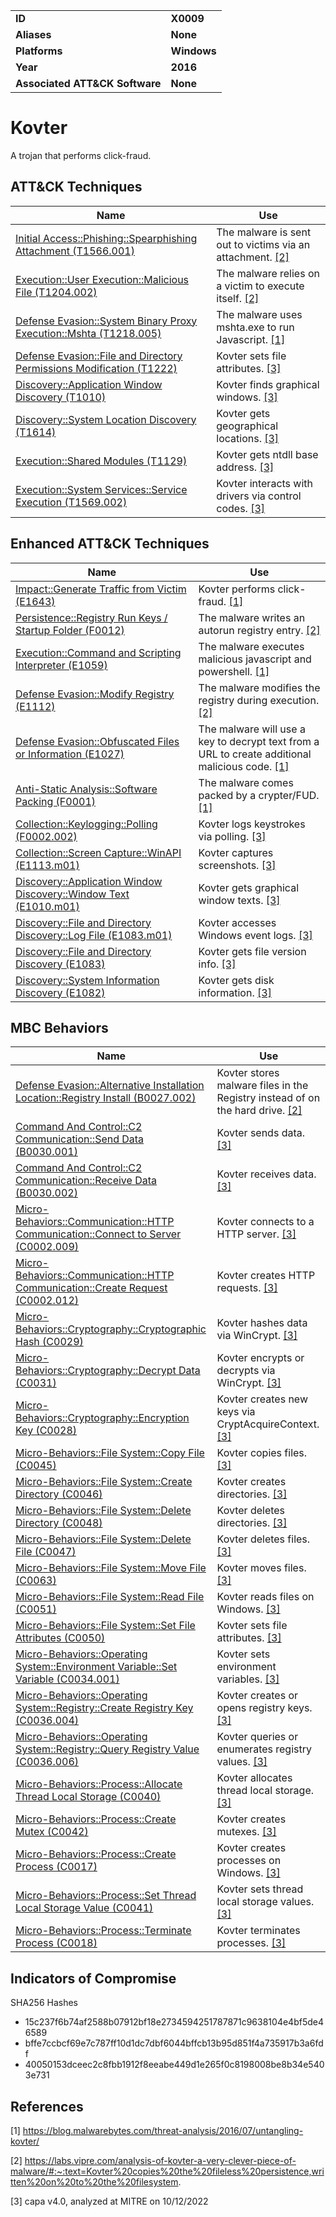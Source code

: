 <table>
<tr>
<td><b>ID</b></td>
<td><b>X0009</b></td>
</tr>
<tr>
<td><b>Aliases</b></td>
<td><b>None</b></td>
</tr>
<tr>
<td><b>Platforms</b></td>
<td><b>Windows</b></td>
</tr>
<tr>
<td><b>Year</b></td>
<td><b>2016</b></td>
</tr>
<tr>
<td><b>Associated ATT&CK Software</b></td>
<td><b>None</b></td>
</tr>
</table>


# Kovter

A trojan that performs click-fraud.


## ATT&CK Techniques

|Name|Use|
|---|---|
|[Initial Access::Phishing::Spearphishing Attachment (T1566.001)](https://attack.mitre.org/techniques/T1566/001/)|The malware is sent out to victims via an attachment. [[2]](#2)|
|[Execution::User Execution::Malicious File (T1204.002)](https://attack.mitre.org/techniques/T1204/002/)|The malware relies on a victim to execute itself. [[2]](#2)|
|[Defense Evasion::System Binary Proxy Execution::Mshta (T1218.005)](https://attack.mitre.org/techniques/T1218/005/)|The malware uses mshta.exe to run Javascript. [[1]](#1)|
|[Defense Evasion::File and Directory Permissions Modification (T1222)](https://attack.mitre.org/techniques/T1222)|Kovter sets file attributes. [[3]](#3)|
|[Discovery::Application Window Discovery (T1010)](https://attack.mitre.org/techniques/T1010)|Kovter finds graphical windows. [[3]](#3)|
|[Discovery::System Location Discovery (T1614)](https://attack.mitre.org/techniques/T1614)|Kovter gets geographical locations. [[3]](#3)|
|[Execution::Shared Modules (T1129)](https://attack.mitre.org/techniques/T1129)|Kovter gets ntdll base address. [[3]](#3)|
|[Execution::System Services::Service Execution (T1569.002)](https://attack.mitre.org/techniques/T1569/002)|Kovter interacts with drivers via control codes. [[3]](#3)|

## Enhanced ATT&CK Techniques

|Name|Use|
|---|---|
|[Impact::Generate Traffic from Victim (E1643)](../impact/generate-traffic-from-victim.md)|Kovter performs click-fraud. [[1]](#1)|
|[Persistence::Registry Run Keys / Startup Folder (F0012)](../persistence/registry-run-keys-startup-folder.md)|The malware writes an autorun registry entry. [[2]](#2)|
|[Execution::Command and Scripting Interpreter (E1059)](../execution/command-and-scripting-interpreter.md)|The malware executes malicious javascript and powershell. [[1]](#1)|
|[Defense Evasion::Modify Registry (E1112)](../defense-evasion/modify-registry.md)|The malware modifies the registry during execution. [[2]](#2)|
|[Defense Evasion::Obfuscated Files or Information (E1027)](../defense-evasion/obfuscated-files-or-information.md)|The malware will use a key to decrypt text from a URL to create additional malicious code. [[1]](#1)|
|[Anti-Static Analysis::Software Packing (F0001)](../anti-static-analysis/software-packing.md)|The malware comes packed by a crypter/FUD. [[1]](#1)|
|[Collection::Keylogging::Polling (F0002.002)](../collection/keylogging.md)|Kovter logs keystrokes via polling. [[3]](#3)|
|[Collection::Screen Capture::WinAPI (E1113.m01)](../collection/screen-capture.md)|Kovter captures screenshots. [[3]](#3)|
|[Discovery::Application Window Discovery::Window Text (E1010.m01)](../discovery/application-window-discovery.md)|Kovter gets graphical window texts. [[3]](#3)|
|[Discovery::File and Directory Discovery::Log File (E1083.m01)](../discovery/file-and-directory-discovery.md)|Kovter accesses Windows event logs. [[3]](#3)|
|[Discovery::File and Directory Discovery (E1083)](../discovery/file-and-directory-discovery.md)|Kovter gets file version info. [[3]](#3)|
|[Discovery::System Information Discovery (E1082)](../discovery/system-information-discovery.md)|Kovter gets disk information. [[3]](#3)|


## MBC Behaviors

|Name|Use|
|---|---|
|[Defense Evasion::Alternative Installation Location::Registry Install (B0027.002)](../defense-evasion/alternative-installation-location.md)|Kovter stores malware files in the Registry instead of on the hard drive. [[2]](#2)|
|[Command And Control::C2 Communication::Send Data (B0030.001)](../command-and-control/c2-communication.md)|Kovter sends data. [[3]](#3)|
|[Command And Control::C2 Communication::Receive Data (B0030.002)](../command-and-control/c2-communication.md)|Kovter receives data. [[3]](#3)|
|[Micro-Behaviors::Communication::HTTP Communication::Connect to Server (C0002.009)](../micro-behaviors/communication/http-communication.md)|Kovter connects to a HTTP server. [[3]](#3)|
|[Micro-Behaviors::Communication::HTTP Communication::Create Request (C0002.012)](../micro-behaviors/communication/http-communication.md)|Kovter creates HTTP requests. [[3]](#3)|
|[Micro-Behaviors::Cryptography::Cryptographic Hash (C0029)](../micro-behaviors/cryptography/cryptographic-hash.md)|Kovter hashes data via WinCrypt. [[3]](#3)|
|[Micro-Behaviors::Cryptography::Decrypt Data (C0031)](../micro-behaviors/cryptography/decrypt-data.md)|Kovter encrypts or decrypts via WinCrypt. [[3]](#3)|
|[Micro-Behaviors::Cryptography::Encryption Key (C0028)](../micro-behaviors/cryptography/encryption-key.md)|Kovter creates new keys via CryptAcquireContext. [[3]](#3)|
|[Micro-Behaviors::File System::Copy File (C0045)](../micro-behaviors/file-system/copy-file.md)|Kovter copies files. [[3]](#3)|
|[Micro-Behaviors::File System::Create Directory (C0046)](../micro-behaviors/file-system/create-directory.md)|Kovter creates directories. [[3]](#3)|
|[Micro-Behaviors::File System::Delete Directory (C0048)](../micro-behaviors/file-system/delete-directory.md)|Kovter deletes directories. [[3]](#3)|
|[Micro-Behaviors::File System::Delete File (C0047)](../micro-behaviors/file-system/delete-file.md)|Kovter deletes files. [[3]](#3)|
|[Micro-Behaviors::File System::Move File (C0063)](../micro-behaviors/file-system/move-file.md)|Kovter moves files. [[3]](#3)|
|[Micro-Behaviors::File System::Read File (C0051)](../micro-behaviors/file-system/read-file.md)|Kovter reads files on Windows. [[3]](#3)|
|[Micro-Behaviors::File System::Set File Attributes (C0050)](../micro-behaviors/file-system/set-file-attributes.md)|Kovter sets file attributes. [[3]](#3)|
|[Micro-Behaviors::Operating System::Environment Variable::Set Variable (C0034.001)](../micro-behaviors/operating-system/environment-variable.md)|Kovter sets environment variables. [[3]](#3)|
|[Micro-Behaviors::Operating System::Registry::Create Registry Key (C0036.004)](../micro-behaviors/operating-system/registry.md)|Kovter creates or opens registry keys. [[3]](#3)|
|[Micro-Behaviors::Operating System::Registry::Query Registry Value (C0036.006)](../micro-behaviors/operating-system/registry.md)|Kovter queries or enumerates registry values. [[3]](#3)|
|[Micro-Behaviors::Process::Allocate Thread Local Storage (C0040)](../micro-behaviors/process/allocate-thread-local-storage.md)|Kovter allocates thread local storage. [[3]](#3)|
|[Micro-Behaviors::Process::Create Mutex (C0042)](../micro-behaviors/process/create-mutex.md)|Kovter creates mutexes. [[3]](#3)|
|[Micro-Behaviors::Process::Create Process (C0017)](../micro-behaviors/process/create-process.md)|Kovter creates processes on Windows. [[3]](#3)|
|[Micro-Behaviors::Process::Set Thread Local Storage Value (C0041)](../micro-behaviors/process/set-thread-local-storage-value.md)|Kovter sets thread local storage values. [[3]](#3)|
|[Micro-Behaviors::Process::Terminate Process (C0018)](../micro-behaviors/process/terminate-process.md)|Kovter terminates processes. [[3]](#3)|

## Indicators of Compromise

SHA256 Hashes
- 15c237f6b74af2588b07912bf18e2734594251787871c9638104e4bf5de46589
- bffe7ccbcf69e7c787ff10d1dc7dbf6044bffcb13b95d851f4a735917b3a6fdf
- 40050153dceec2c8fbb1912f8eeabe449d1e265f0c8198008be8b34e5403e731

## References

<a name="1">[1]</a> https://blog.malwarebytes.com/threat-analysis/2016/07/untangling-kovter/

<a name="2">[2]</a> https://labs.vipre.com/analysis-of-kovter-a-very-clever-piece-of-malware/#:~:text=Kovter%20copies%20the%20fileless%20persistence,written%20on%20to%20the%20filesystem.

<a name="3">[3]</a> capa v4.0, analyzed at MITRE on 10/12/2022

